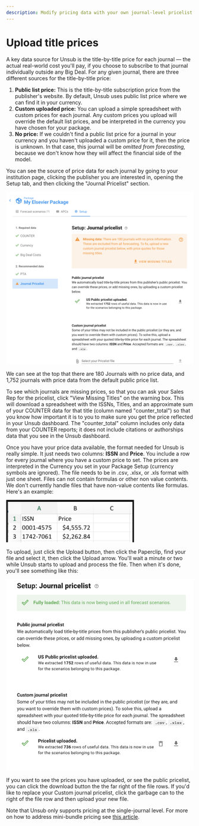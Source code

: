 ```yaml
---
description: Modify pricing data with your own journal-level pricelist
---
```


# Upload title prices

A key data source for Unsub is the title-by-title price for each journal — the actual real-world cost you'll pay, if you choose to subscribe to that journal individually outside any Big Deal. For any given journal, there are three different sources for the title-by-title price:

1. **Public list price:** This is the title-by-title subscription price from the publisher's website. By default, Unsub uses public list price where we can find it in your currency.
2. **Custom uploaded price:** You can upload a simple spreadsheet with custom prices for each journal. Any custom prices you upload will override the default list prices, and be interpreted in the currency you have chosen for your package.
3. **No price:** If we couldn't find a public list price for a journal in your currency and you haven't uploaded a custom price for it, then the price is unknown. In that case, this journal will be _omitted from forecasting,_ because we don't know how they will affect the financial side of the model.

You can see the source of price data for each journal by going to your institution page, clicking the publisher you are interested in, opening the Setup tab, and then clicking the "Journal Pricelist" section.

![Pricelist setup page](../.gitbook/assets/setup-pricelist-with-left-hand-side.png)

We can see at the top that there are 180 Journals with no price data, and 1,752 journals with price data from the default public price list.

To see which journals are missing prices, so that you can ask your Sales Rep for the pricelist, click "View Missing Titles" on the warning box. This will download a spreadsheet with the ISSNs, Titles, and an approximate sum of your COUNTER data for that title (column named "counter\_total") so that you know how important it is to you to make sure you get the price reflected in your Unsub dashboard. The "counter\_total" column includes only data from your COUNTER reports; it does not include citations or authorships data that you see in the Unsub dashboard. &#x20;

Once you have your price data available, the format needed for Unsub is really simple. It just needs two columns: **ISSN** and **Price**. You include a row for every journal where you have a custom price to set. The prices are interpreted in the Currency you set in your Package Setup (currency symbols are ignored). The file needs to be in .csv, .xlsx, or .xls format with just one sheet. Files can not contain formulas or other non value contents. We don't currently handle files that have non-value contents like formulas. Here's an example:

![Example title pricelist spreadsheet file](../.gitbook/assets/setup-pricelist-example-file.png)

To upload, just click the Upload button, then click the Paperclip, find your file and select it, then click the Upload arrow. You'll wait a minute or two while Unsub starts to upload and process the file. Then when it's done, you'll see something like this:

![Successful pricelist file upload](../.gitbook/assets/setup-pricelist-success.png)

If you want to see the prices you have uploaded, or see the public pricelist, you can click the download button the the far right of the file rows. If you'd like to replace your Custom journal pricelist, click the garbage can to the right of the file row and then upload your new file.

Note that Unsub only supports pricing at the single-journal level. For more on how to address mini-bundle pricing see [this article](mini-bundle-pricing.md).
